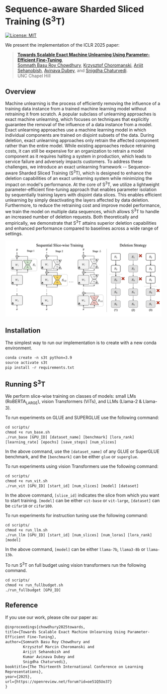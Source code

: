 # Sequence-aware Sharded Sliced Training (S<sup>3</sup>T)

[![License: MIT](https://img.shields.io/badge/License-MIT-green``.svg)](https://opensource.org/licenses/MIT)

We present the implementation of the ICLR 2025 paper:
> [**Towards Scalable Exact Machine Unlearning Using
Parameter-Efficient Fine-Tuning**](https://arxiv.org/pdf/2406.16257), <br>
[Somnath Basu Roy Chowdhury](https://www.cs.unc.edu/~somnath/), [Krzysztof Choromanski](https://scholar.google.com/citations?user=J8OgouwAAAAJ), [Arijit Sehanobish](https://scholar.google.co.in/citations?user=MEby6-QAAAAJ&hl=en), [Avinava Dubey](https://scholar.google.co.in/citations?user=tBbUAfsAAAAJ&hl=en), and [Snigdha Chaturvedi](https://sites.google.com/site/snigdhac/). <br>
UNC Chapel Hill

## Overview

  Machine unlearning is the process of efficiently removing the influence of a training data instance from a trained machine learning model without retraining it from scratch. A popular subclass of unlearning approaches is exact machine unlearning, which focuses on techniques that explicitly guarantee the removal of the influence of a data instance from a model. Exact unlearning approaches use a machine learning model in which individual components are trained on disjoint subsets of the data. During deletion, exact unlearning approaches only retrain the affected component rather than the entire model. While existing approaches reduce retraining costs, it can still be expensive for an organization to retrain a model component as it requires halting a system in production, which leads to service failure and adversely impacts customers.  To address these challenges, we introduce an exact unlearning framework -- Sequence-aware Sharded Sliced Training (S<sup>3</sup>T), which is designed to enhance the deletion capabilities of an exact unlearning system while minimizing the impact on model's performance. At the core of S<sup>3</sup>T, we utilize a lightweight parameter-efficient fine-tuning approach that enables parameter isolation by sequentially training layers with disjoint data slices. This enables efficient unlearning by simply deactivating the layers affected by data deletion. Furthermore, to reduce the retraining cost and improve model performance, we train the model on multiple data sequences, which allows S<sup>3</sup>T to handle an increased number of deletion requests. Both theoretically and empirically, we demonstrate that S<sup>3</sup>T attains superior deletion capabilities and enhanced performance compared to baselines across a wide range of settings. 

  <img src="./files/github_fig.png" alt="Figure of Sequential Slice-wise Training" width="800"/>


  ## Installation

  The simplest way to run our implementation is to create with a new conda environment.

```
conda create -n s3t python=3.9
source activate s3t
pip install -r requirements.txt
```

## Running S<sup>3</sup>T

We perform slice-wise training on classes of models: small LMs (RoBERTA<sub>LARGE</sub>), vision Transformers (ViTs), and LLMs (Llama-2 & Llama-3). 

To run experiments on GLUE and SUPERGLUE use the following command:
```
cd scripts/
chmod +x run_base.sh
./run_base [GPU_ID] [dataset_name] [benchmark] [lora_rank] [learning_rate] [epochs] [save_steps] [num_slices]
```
In the above command, use the `[dataset_name]` of any GLUE or SuperGLUE benchmark, and the `[benchmark]` can be either `glue` or `superglue`. 
 
To run experiments using vision Transformers use the following command:

```
cd scripts/
chmod +x run_vit.sh
./run_vit [GPU_ID] [start_id] [num_slices] [model] [dataset]
```
In the above command, `[slice_id]` indicates the slice from which you want to start training. `[model]` can be either `vit-base` or `vit-large`, `[dataset]` can be `cifar10` or `cifar100`.

To run experiments for instruction tuning use the following command:

```
cd scripts/
chmod +x run_llm.sh
./run_llm [GPU_ID] [start_id] [num_slices] [num_loras] [lora_rank] [model]
```

In the above command, `[model]` can be either `llama-7b`, `llama3-8b` or `llama-13b`.

To run S<sup>3</sup>T on full budget using vision transformers run the following command.

```
cd scripts/
chmod +x run_fullbudget.sh
./run_fullbudget [GPU_ID]
```

## Reference
If you use our work, please cite our paper as:
```
@inproceedings{chowdhury2025towards,
title={Towards Scalable Exact Machine Unlearning Using Parameter-Efficient Fine-Tuning},
author={Somnath Basu Roy Chowdhury and 
        Krzysztof Marcin Choromanski and 
        Arijit Sehanobish and 
        Kumar Avinava Dubey and 
        Snigdha Chaturvedi},
booktitle={The Thirteenth International Conference on Learning Representations},
year={2025},
url={https://openreview.net/forum?id=oe51Q5Uo37}
}
```